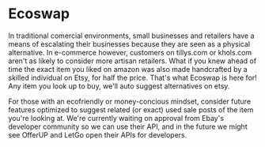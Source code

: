 # Ecoswap

In traditional comercial environments, small businesses and retailers have a means of escalating their businesses because they are seen as a physical alternative. In e-commerce however, customers on tillys.com or khols.com aren't as likely to consider more artisan retailers. What if you knew ahead of time the exact item you liked on amazon was also made handcrafted by a skilled individual on Etsy, for half the price. That's what Ecoswap is here for! Any item you look up to buy, we'll auto suggest alternatives on etsy.

For those with an ecofriendly or money-concious mindset, consider future features optimized to suggest related (or exact) used sale posts of the item you're looking at. We're currently waiting on approval from Ebay's developer community so we can use their API, and in the future we might see OfferUP and LetGo open their APIs for developers.
